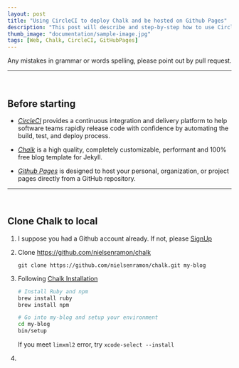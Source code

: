 ```yaml
---
layout: post
title: "Using CircleCI to deploy Chalk and be hosted on Github Pages"
description: "This post will describe and step-by-step how to use CircleCI to deploy Chalk, which is a great blog template for Jekyll, and be hosted on Github Pages."
thumb_image: "documentation/sample-image.jpg"
tags: [Web, Chalk, CircleCI, GitHubPages]
---
```


Any mistakes in grammar or words spelling, please point out by pull request.

---------
<br/>

## Before starting

- *[CircleCI](https://circleci.com/)* provides a continuous integration and delivery platform to help software teams rapidly release code with confidence by automating the build, test, and deploy process.

- *[Chalk](https://github.com/nielsenramon/chalk)* is a high quality, completely customizable, performant and 100% free blog template for Jekyll.

- *[Github Pages](https://pages.github.com/)* is designed to host your personal, organization, or project pages directly from a GitHub repository.

----------
<br/>

## Clone Chalk to local

1. I suppose you had a Github account already. If not, please [SignUp](https://github.com/join?source=header-home)

2. Clone https://github.com/nielsenramon/chalk

    `git clone https://github.com/nielsenramon/chalk.git my-blog`

3. Following [Chalk Installation](https://github.com/nielsenramon/chalk#installation)

    ```bash
    # Install Ruby and npm
    brew install ruby
    brew install npm
    
    # Go into my-blog and setup your environment
    cd my-blog
    bin/setup
    ```
    
    <p/>

    If you meet `limxml2` error, try `xcode-select --install`

4. 

